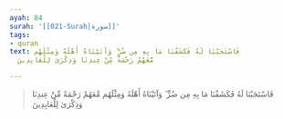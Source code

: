 ```yaml
---
ayah: 84
surah: '[[021-Surah|سورة]]'
tags:
- quran
text: فَاسْتَجَبْنَا لَهُ فَكَشَفْنَا مَا بِهِ مِن ضُرٍّ ۖ وَآتَيْنَاهُ أَهْلَهُ وَمِثْلَهُم
  مَّعَهُمْ رَحْمَةً مِّنْ عِندِنَا وَذِكْرَىٰ لِلْعَابِدِينَ

---
```

> فَاسْتَجَبْنَا لَهُ فَكَشَفْنَا مَا بِهِ مِن ضُرٍّ ۖ وَآتَيْنَاهُ أَهْلَهُ وَمِثْلَهُم مَّعَهُمْ رَحْمَةً مِّنْ عِندِنَا وَذِكْرَىٰ لِلْعَابِدِينَ
